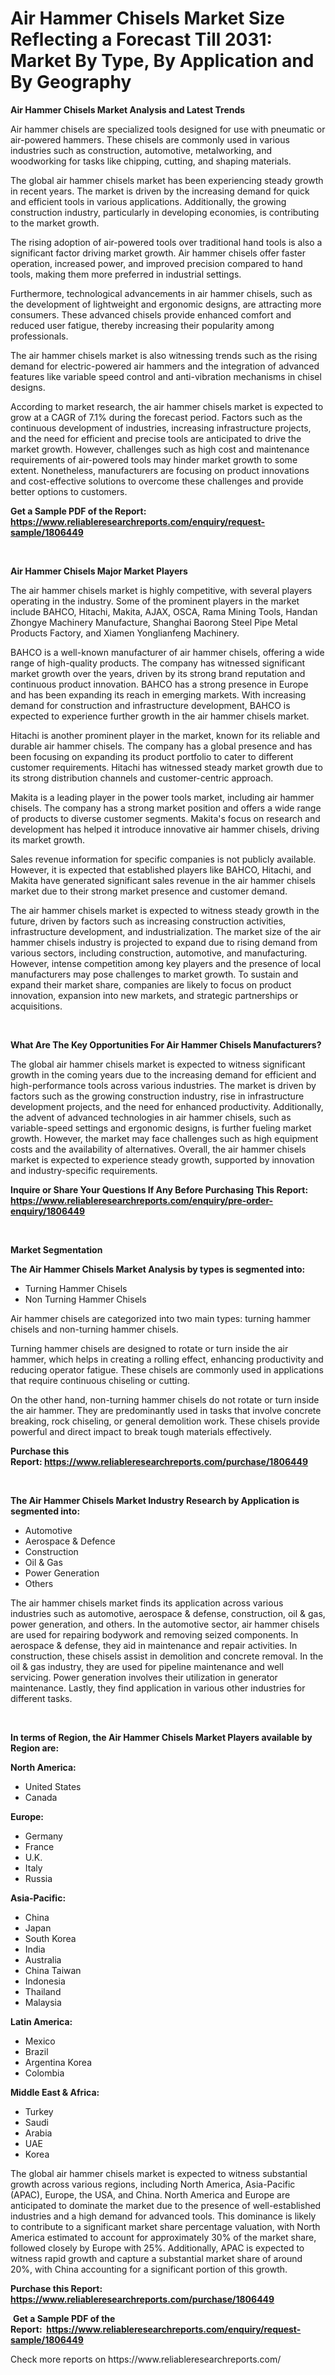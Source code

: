 <p><h1>Air Hammer Chisels Market Size Reflecting a Forecast Till 2031: Market By Type, By Application and By Geography</h1></p><p><strong>Air Hammer Chisels Market Analysis and Latest Trends</strong></p>
<p><p>Air hammer chisels are specialized tools designed for use with pneumatic or air-powered hammers. These chisels are commonly used in various industries such as construction, automotive, metalworking, and woodworking for tasks like chipping, cutting, and shaping materials.</p><p>The global air hammer chisels market has been experiencing steady growth in recent years. The market is driven by the increasing demand for quick and efficient tools in various applications. Additionally, the growing construction industry, particularly in developing economies, is contributing to the market growth.</p><p>The rising adoption of air-powered tools over traditional hand tools is also a significant factor driving market growth. Air hammer chisels offer faster operation, increased power, and improved precision compared to hand tools, making them more preferred in industrial settings.</p><p>Furthermore, technological advancements in air hammer chisels, such as the development of lightweight and ergonomic designs, are attracting more consumers. These advanced chisels provide enhanced comfort and reduced user fatigue, thereby increasing their popularity among professionals.</p><p>The air hammer chisels market is also witnessing trends such as the rising demand for electric-powered air hammers and the integration of advanced features like variable speed control and anti-vibration mechanisms in chisel designs.</p><p>According to market research, the air hammer chisels market is expected to grow at a CAGR of 7.1% during the forecast period. Factors such as the continuous development of industries, increasing infrastructure projects, and the need for efficient and precise tools are anticipated to drive the market growth. However, challenges such as high cost and maintenance requirements of air-powered tools may hinder market growth to some extent. Nonetheless, manufacturers are focusing on product innovations and cost-effective solutions to overcome these challenges and provide better options to customers.</p></p>
<p><strong>Get a Sample PDF of the Report:&nbsp; <a href="https://www.reliableresearchreports.com/enquiry/request-sample/1806449">https://www.reliableresearchreports.com/enquiry/request-sample/1806449</a></strong></p>
<p>&nbsp;</p>
<p><strong>Air Hammer Chisels Major Market Players</strong></p>
<p><p>The air hammer chisels market is highly competitive, with several players operating in the industry. Some of the prominent players in the market include BAHCO, Hitachi, Makita, AJAX, OSCA, Rama Mining Tools, Handan Zhongye Machinery Manufacture, Shanghai Baorong Steel Pipe Metal Products Factory, and Xiamen Yonglianfeng Machinery.</p><p>BAHCO is a well-known manufacturer of air hammer chisels, offering a wide range of high-quality products. The company has witnessed significant market growth over the years, driven by its strong brand reputation and continuous product innovation. BAHCO has a strong presence in Europe and has been expanding its reach in emerging markets. With increasing demand for construction and infrastructure development, BAHCO is expected to experience further growth in the air hammer chisels market.</p><p>Hitachi is another prominent player in the market, known for its reliable and durable air hammer chisels. The company has a global presence and has been focusing on expanding its product portfolio to cater to different customer requirements. Hitachi has witnessed steady market growth due to its strong distribution channels and customer-centric approach.</p><p>Makita is a leading player in the power tools market, including air hammer chisels. The company has a strong market position and offers a wide range of products to diverse customer segments. Makita's focus on research and development has helped it introduce innovative air hammer chisels, driving its market growth.</p><p>Sales revenue information for specific companies is not publicly available. However, it is expected that established players like BAHCO, Hitachi, and Makita have generated significant sales revenue in the air hammer chisels market due to their strong market presence and customer demand.</p><p>The air hammer chisels market is expected to witness steady growth in the future, driven by factors such as increasing construction activities, infrastructure development, and industrialization. The market size of the air hammer chisels industry is projected to expand due to rising demand from various sectors, including construction, automotive, and manufacturing. However, intense competition among key players and the presence of local manufacturers may pose challenges to market growth. To sustain and expand their market share, companies are likely to focus on product innovation, expansion into new markets, and strategic partnerships or acquisitions.</p></p>
<p>&nbsp;</p>
<p><strong>What Are The Key Opportunities For Air Hammer Chisels Manufacturers?</strong></p>
<p><p>The global air hammer chisels market is expected to witness significant growth in the coming years due to the increasing demand for efficient and high-performance tools across various industries. The market is driven by factors such as the growing construction industry, rise in infrastructure development projects, and the need for enhanced productivity. Additionally, the advent of advanced technologies in air hammer chisels, such as variable-speed settings and ergonomic designs, is further fueling market growth. However, the market may face challenges such as high equipment costs and the availability of alternatives. Overall, the air hammer chisels market is expected to experience steady growth, supported by innovation and industry-specific requirements.</p></p>
<p><strong>Inquire or Share Your Questions If Any Before Purchasing This Report: <a href="https://www.reliableresearchreports.com/enquiry/pre-order-enquiry/1806449">https://www.reliableresearchreports.com/enquiry/pre-order-enquiry/1806449</a></strong></p>
<p>&nbsp;</p>
<p><strong>Market Segmentation</strong></p>
<p><strong>The Air Hammer Chisels Market Analysis by types is segmented into:</strong></p>
<p><ul><li>Turning Hammer Chisels</li><li>Non Turning Hammer Chisels</li></ul></p>
<p><p>Air hammer chisels are categorized into two main types: turning hammer chisels and non-turning hammer chisels. </p><p>Turning hammer chisels are designed to rotate or turn inside the air hammer, which helps in creating a rolling effect, enhancing productivity and reducing operator fatigue. These chisels are commonly used in applications that require continuous chiseling or cutting.</p><p>On the other hand, non-turning hammer chisels do not rotate or turn inside the air hammer. They are predominantly used in tasks that involve concrete breaking, rock chiseling, or general demolition work. These chisels provide powerful and direct impact to break tough materials effectively.</p></p>
<p><strong>Purchase this Report:&nbsp;<a href="https://www.reliableresearchreports.com/purchase/1806449">https://www.reliableresearchreports.com/purchase/1806449</a></strong></p>
<p>&nbsp;</p>
<p><strong>The Air Hammer Chisels Market Industry Research by Application is segmented into:</strong></p>
<p><ul><li>Automotive</li><li>Aerospace & Defence</li><li>Construction</li><li>Oil & Gas</li><li>Power Generation</li><li>Others</li></ul></p>
<p><p>The air hammer chisels market finds its application across various industries such as automotive, aerospace & defense, construction, oil & gas, power generation, and others. In the automotive sector, air hammer chisels are used for repairing bodywork and removing seized components. In aerospace & defense, they aid in maintenance and repair activities. In construction, these chisels assist in demolition and concrete removal. In the oil & gas industry, they are used for pipeline maintenance and well servicing. Power generation involves their utilization in generator maintenance. Lastly, they find application in various other industries for different tasks.</p></p>
<p>&nbsp;</p>
<p><strong>In terms of Region, the Air Hammer Chisels Market Players available by Region are:</strong></p>
<p>
    <p> <strong> North America: </strong>
        <ul>
            <li>United States</li>
            <li>Canada</li>
        </ul>
        </p> 
    <p> <strong> Europe: </strong>
        <ul>
            <li>Germany</li>
            <li>France</li>
            <li>U.K.</li>
            <li>Italy</li>
            <li>Russia</li>
        </ul>
        </p> 
    <p> <strong> Asia-Pacific: </strong>
        <ul>
            <li>China</li>
            <li>Japan</li>
            <li>South Korea</li>
            <li>India</li>
            <li>Australia</li>
            <li>China Taiwan</li>
            <li>Indonesia</li>
            <li>Thailand</li>
            <li>Malaysia</li>
        </ul>
        </p> 
    <p> <strong> Latin America: </strong>
        <ul>
            <li>Mexico</li>
            <li>Brazil</li>
            <li>Argentina Korea</li>
            <li>Colombia</li>
        </ul>
        </p> 
    <p> <strong> Middle East & Africa: </strong>
        <ul>
            <li>Turkey</li>
            <li>Saudi</li>
            <li>Arabia</li>
            <li>UAE</li>
            <li>Korea</li>
        </ul>
    </p>
    </p>
<p><p>The global air hammer chisels market is expected to witness substantial growth across various regions, including North America, Asia-Pacific (APAC), Europe, the USA, and China. North America and Europe are anticipated to dominate the market due to the presence of well-established industries and a high demand for advanced tools. This dominance is likely to contribute to a significant market share percentage valuation, with North America estimated to account for approximately 30% of the market share, followed closely by Europe with 25%. Additionally, APAC is expected to witness rapid growth and capture a substantial market share of around 20%, with China accounting for a significant portion of this growth.</p></p>
<p><strong>Purchase this Report: <a href="https://www.reliableresearchreports.com/purchase/1806449">https://www.reliableresearchreports.com/purchase/1806449</a></strong></p>
<p>&nbsp;<strong>Get a Sample PDF of the Report:&nbsp;&nbsp;<a href="https://www.reliableresearchreports.com/enquiry/request-sample/1806449">https://www.reliableresearchreports.com/enquiry/request-sample/1806449</a></strong></p>
<p><strong></strong></p>
<p>Check more reports on https://www.reliableresearchreports.com/</p>